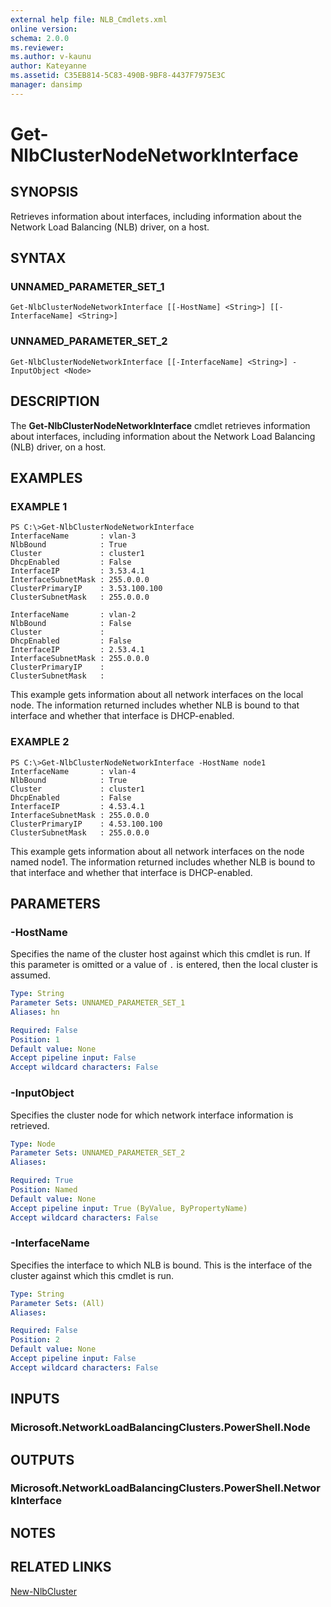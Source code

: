 ```yaml
---
external help file: NLB_Cmdlets.xml
online version: 
schema: 2.0.0
ms.reviewer:
ms.author: v-kaunu
author: Kateyanne
ms.assetid: C35EB814-5C83-490B-9BF8-4437F7975E3C
manager: dansimp
---
```


# Get-NlbClusterNodeNetworkInterface

## SYNOPSIS
Retrieves information about interfaces, including information about the Network Load Balancing (NLB) driver, on a host.

## SYNTAX

### UNNAMED_PARAMETER_SET_1
```
Get-NlbClusterNodeNetworkInterface [[-HostName] <String>] [[-InterfaceName] <String>]
```

### UNNAMED_PARAMETER_SET_2
```
Get-NlbClusterNodeNetworkInterface [[-InterfaceName] <String>] -InputObject <Node>
```

## DESCRIPTION
The **Get-NlbClusterNodeNetworkInterface** cmdlet retrieves information about interfaces, including information about the Network Load Balancing (NLB) driver, on a host.

## EXAMPLES

### EXAMPLE 1
```
PS C:\>Get-NlbClusterNodeNetworkInterface
InterfaceName       : vlan-3 
NlbBound            : True 
Cluster             : cluster1 
DhcpEnabled         : False 
InterfaceIP         : 3.53.4.1 
InterfaceSubnetMask : 255.0.0.0 
ClusterPrimaryIP    : 3.53.100.100 
ClusterSubnetMask   : 255.0.0.0 
 
InterfaceName       : vlan-2 
NlbBound            : False 
Cluster             : 
DhcpEnabled         : False 
InterfaceIP         : 2.53.4.1 
InterfaceSubnetMask : 255.0.0.0 
ClusterPrimaryIP    : 
ClusterSubnetMask   :
```

This example gets information about all network interfaces on the local node.
The information returned includes whether NLB is bound to that interface and whether that interface is DHCP-enabled.

### EXAMPLE 2
```
PS C:\>Get-NlbClusterNodeNetworkInterface -HostName node1
InterfaceName       : vlan-4 
NlbBound            : True 
Cluster             : cluster1 
DhcpEnabled         : False 
InterfaceIP         : 4.53.4.1 
InterfaceSubnetMask : 255.0.0.0 
ClusterPrimaryIP    : 4.53.100.100 
ClusterSubnetMask   : 255.0.0.0
```

This example gets information about all network interfaces on the node named node1.
The information returned includes whether NLB is bound to that interface and whether that interface is DHCP-enabled.

## PARAMETERS

### -HostName
Specifies the name of the cluster host against which this cmdlet is run.
If this parameter is omitted or a value of `.` is entered, then the local cluster is assumed.

```yaml
Type: String
Parameter Sets: UNNAMED_PARAMETER_SET_1
Aliases: hn

Required: False
Position: 1
Default value: None
Accept pipeline input: False
Accept wildcard characters: False
```

### -InputObject
Specifies the cluster node for which network interface information is retrieved.

```yaml
Type: Node
Parameter Sets: UNNAMED_PARAMETER_SET_2
Aliases: 

Required: True
Position: Named
Default value: None
Accept pipeline input: True (ByValue, ByPropertyName)
Accept wildcard characters: False
```

### -InterfaceName
Specifies the interface to which NLB is bound.
This is the interface of the cluster against which this cmdlet is run.

```yaml
Type: String
Parameter Sets: (All)
Aliases: 

Required: False
Position: 2
Default value: None
Accept pipeline input: False
Accept wildcard characters: False
```

## INPUTS

### Microsoft.NetworkLoadBalancingClusters.PowerShell.Node

## OUTPUTS

### Microsoft.NetworkLoadBalancingClusters.PowerShell.NetworkInterface

## NOTES

## RELATED LINKS

[New-NlbCluster](./New-NlbCluster.md)

